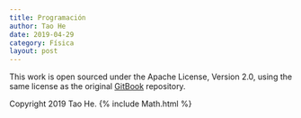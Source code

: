 ```yaml
---
title: Programación
author: Tao He
date: 2019-04-29
category: Física
layout: post
---
```


This work is open sourced under the Apache License, Version 2.0, using the
same license as the original [GitBook](https://github.com/GitbookIO/gitbook) repository.

Copyright 2019 Tao He.
{% include Math.html %}
